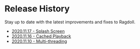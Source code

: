 # Release History

Stay up to date with the latest improvements and fixes to Ragdoll.

- [2020.11.17 - Splash Screen](/releases/2020.11.17)
- [2020.11.16 - Cached Playback](/releases/2020.11.16)
- [2020.11.10 - Multi-threading](/releases/2020.11.10)
